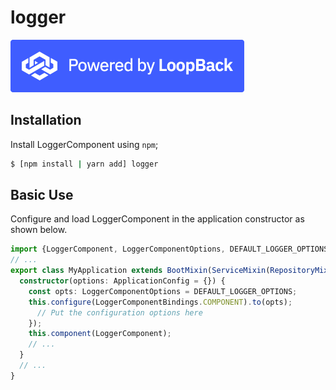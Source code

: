 # logger

[![LoopBack](https://github.com/loopbackio/loopback-next/raw/master/docs/site/imgs/branding/Powered-by-LoopBack-Badge-(blue)-@2x.png)](http://loopback.io/)

## Installation

Install LoggerComponent using `npm`;

```sh
$ [npm install | yarn add] logger
```

## Basic Use

Configure and load LoggerComponent in the application constructor
as shown below.

```ts
import {LoggerComponent, LoggerComponentOptions, DEFAULT_LOGGER_OPTIONS} from 'logger';
// ...
export class MyApplication extends BootMixin(ServiceMixin(RepositoryMixin(RestApplication))) {
  constructor(options: ApplicationConfig = {}) {
    const opts: LoggerComponentOptions = DEFAULT_LOGGER_OPTIONS;
    this.configure(LoggerComponentBindings.COMPONENT).to(opts);
      // Put the configuration options here
    });
    this.component(LoggerComponent);
    // ...
  }
  // ...
}
```
